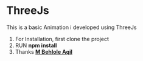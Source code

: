 # ThreeJs
This is a basic Animation i developed using ThreeJs
1. For Installation, first clone the project
2. RUN <b>npm install</b>
3. Thanks <b><a href="https://behloleaqil.com">M Behlole Aqil</a></b>
